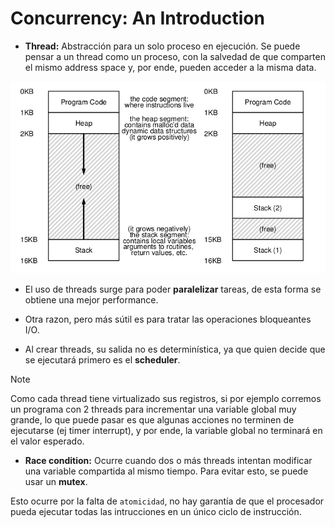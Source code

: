 # Concurrency: An Introduction

- **Thread:** Abstracción para un solo proceso en ejecución. Se puede pensar a un thread como un proceso, con la salvedad de que comparten el mismo address space y, por ende, pueden acceder a la misma data.

![Ejemplo de Single-Threaded y Multi-Threaded address Space](img/ejemplo_1_arp_26.png)
- El uso de threads surge para poder **paralelizar** tareas, de esta forma se obtiene una mejor performance.

- Otra razon, pero más sútil es para tratar las operaciones bloqueantes I/O.

- Al crear threads, su salida no es determinística, ya que quien decide que se ejecutará primero es el **scheduler**.

> [!NOTE]
> Como cada thread tiene virtualizado sus registros, si por ejemplo corremos un programa con 2 threads para incrementar una variable global muy grande, lo que puede pasar es que algunas acciones no terminen de ejecutarse (ej timer interrupt), y por ende, la variable global no terminará en el valor esperado.

- **Race condition:** Ocurre cuando dos o más threads intentan modificar una variable compartida al mismo tiempo. Para evitar esto, se puede usar un **mutex**.

Esto ocurre por la falta de `atomicidad`, no hay garantía de que el procesador pueda ejecutar todas las intrucciones en un único ciclo de instrucción.



